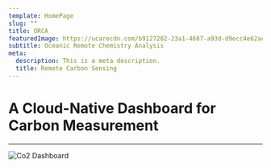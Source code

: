 ```yaml
---
template: HomePage
slug: ""
title: ORCA
featuredImage: https://ucarecdn.com/b9127202-23a1-4687-a93d-d9ecc4e62ac2/
subtitle: Oceanic Remote Chemistry Analysis
meta:
  description: This is a meta description.
  title: Remote Carbon Sensing
---
```


# A Cloud-Native Dashboard for Carbon Measurement

---

![Co2 Dashboard](https://asset-hosting.s3.us-west-2.amazonaws.com/dashboard.png)

